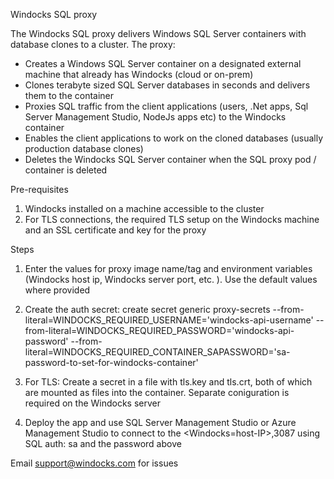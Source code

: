 Windocks SQL proxy

The Windocks SQL proxy delivers Windows SQL Server containers with database clones to a cluster. The proxy:
- Creates a Windows SQL Server container on a designated external machine that already has Windocks (cloud or on-prem)
- Clones terabyte sized SQL Server databases in seconds and delivers them to the container
- Proxies SQL traffic from the client applications (users, .Net apps, Sql Server Management Studio, NodeJs apps etc) to the Windocks container
- Enables the client applications to work on the cloned databases (usually production database clones) 
- Deletes the Windocks SQL Server container when the SQL proxy pod / container is deleted

Pre-requisites
1. Windocks installed on a machine accessible to the cluster 
2. For TLS connections, the required TLS setup on the Windocks machine and an SSL certificate and key for the proxy

Steps

1. Enter the values for proxy image name/tag and  environment variables (Windocks host ip, Windocks server port, etc. ). Use the default values where provided

2. Create the auth secret: create secret generic proxy-secrets --from-literal=WINDOCKS_REQUIRED_USERNAME='windocks-api-username' --from-literal=WINDOCKS_REQUIRED_PASSWORD='windocks-api-password' --from-literal=WINDOCKS_REQUIRED_CONTAINER_SAPASSWORD='sa-password-to-set-for-windocks-container'

3. For TLS: Create a secret in a file with tls.key and tls.crt, both of which are mounted as files into the container. Separate coniguration is required on the Windocks server

4. Deploy the app and use SQL Server Management Studio or Azure Management Studio to connect to the <Windocks=host-IP>,3087 using SQL auth: sa and the password above

Email support@windocks.com for issues